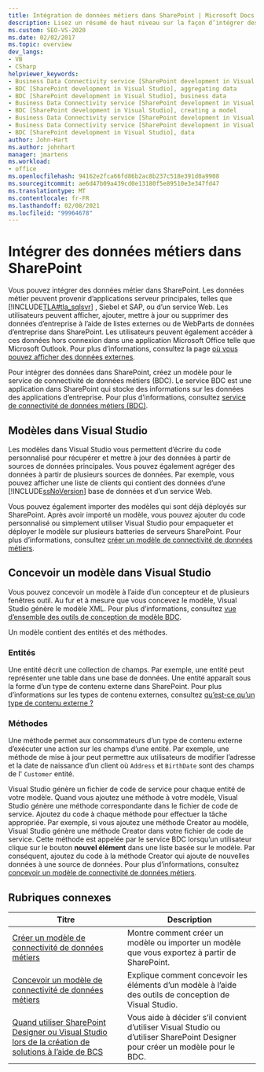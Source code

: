 ```yaml
---
title: Intégration de données métiers dans SharePoint | Microsoft Docs
description: Lisez un résumé de haut niveau sur la façon d’intégrer des données métier dans SharePoint en créant un modèle pour le service de connectivité de données métiers (BDC).
ms.custom: SEO-VS-2020
ms.date: 02/02/2017
ms.topic: overview
dev_langs:
- VB
- CSharp
helpviewer_keywords:
- Business Data Connectivity service [SharePoint development in Visual Studio], business data
- BDC [SharePoint development in Visual Studio], aggregating data
- BDC [SharePoint development in Visual Studio], business data
- Business Data Connectivity service [SharePoint development in Visual Studio], aggregating data
- BDC [SharePoint development in Visual Studio], creating a model
- Business Data Connectivity service [SharePoint development in Visual Studio], creating a model
- Business Data Connectivity service [SharePoint development in Visual Studio], data
- BDC [SharePoint development in Visual Studio], data
author: John-Hart
ms.author: johnhart
manager: jmartens
ms.workload:
- office
ms.openlocfilehash: 94162e2fca66fd86b2ac8b237c518e391d0a9908
ms.sourcegitcommit: ae6d47b09a439cd0e13180f5e89510e3e347fd47
ms.translationtype: MT
ms.contentlocale: fr-FR
ms.lasthandoff: 02/08/2021
ms.locfileid: "99964678"
---
```

# <a name="integrate-business-data-into-sharepoint"></a>Intégrer des données métiers dans SharePoint
  Vous pouvez intégrer des données métier dans SharePoint. Les données métier peuvent provenir d’applications serveur principales, telles que [!INCLUDE[TLA#tla_sqlsvr](../sharepoint/includes/tlasharptla-sqlsvr-md.md)] , Siebel et SAP, ou d’un service Web. Les utilisateurs peuvent afficher, ajouter, mettre à jour ou supprimer des données d’entreprise à l’aide de listes externes ou de WebParts de données d’entreprise dans SharePoint.  Les utilisateurs peuvent également accéder à ces données hors connexion dans une application Microsoft Office telle que Microsoft Outlook. Pour plus d’informations, consultez la page [où vous pouvez afficher des données externes](/previous-versions/office/developer/sharepoint-2010/ee558737(v=office.14)).

 Pour intégrer des données dans SharePoint, créez un modèle pour le service de connectivité de données métiers (BDC). Le service BDC est une application dans SharePoint qui stocke des informations sur les données des applications d’entreprise. Pour plus d’informations, consultez [service de connectivité de données métiers (BDC)](/previous-versions/office/developer/sharepoint-2010/ee556407(v=office.14)).

## <a name="models-in-visual-studio"></a>Modèles dans Visual Studio
 Les modèles dans Visual Studio vous permettent d’écrire du code personnalisé pour récupérer et mettre à jour des données à partir de sources de données principales. Vous pouvez également agréger des données à partir de plusieurs sources de données. Par exemple, vous pouvez afficher une liste de clients qui contient des données d’une [!INCLUDE[ssNoVersion](../sharepoint/includes/ssnoversion-md.md)] base de données et d’un service Web.

 Vous pouvez également importer des modèles qui sont déjà déployés sur SharePoint. Après avoir importé un modèle, vous pouvez ajouter du code personnalisé ou simplement utiliser Visual Studio pour empaqueter et déployer le modèle sur plusieurs batteries de serveurs SharePoint. Pour plus d’informations, consultez [créer un modèle de connectivité de données métiers](../sharepoint/creating-a-business-data-connectivity-model.md).

## <a name="design-a-model-in-visual-studio"></a>Concevoir un modèle dans Visual Studio
 Vous pouvez concevoir un modèle à l’aide d’un concepteur et de plusieurs fenêtres outil. Au fur et à mesure que vous concevez le modèle, Visual Studio génère le modèle XML. Pour plus d’informations, consultez [vue d’ensemble des outils de conception de modèle BDC](../sharepoint/bdc-model-design-tools-overview.md).

 Un modèle contient des entités et des méthodes.

### <a name="entities"></a>Entités
 Une entité décrit une collection de champs. Par exemple, une entité peut représenter une table dans une base de données. Une entité apparaît sous la forme d’un type de contenu externe dans SharePoint. Pour plus d’informations sur les types de contenu externes, consultez [qu’est-ce qu’un type de contenu externe ?](/previous-versions/office/developer/sharepoint-2010/ee556391(v=office.14))

### <a name="methods"></a>Méthodes
 Une méthode permet aux consommateurs d’un type de contenu externe d’exécuter une action sur les champs d’une entité. Par exemple, une méthode de mise à jour peut permettre aux utilisateurs de modifier l’adresse et la date de naissance d’un client où `Address` et `BirthDate` sont des champs de l' `Customer` entité.

 Visual Studio génère un fichier de code de service pour chaque entité de votre modèle. Quand vous ajoutez une méthode à votre modèle, Visual Studio génère une méthode correspondante dans le fichier de code de service. Ajoutez du code à chaque méthode pour effectuer la tâche appropriée. Par exemple, si vous ajoutez une méthode Creator au modèle, Visual Studio génère une méthode Creator dans votre fichier de code de service. Cette méthode est appelée par le service BDC lorsqu’un utilisateur clique sur le bouton **nouvel élément** dans une liste basée sur le modèle. Par conséquent, ajoutez du code à la méthode Creator qui ajoute de nouvelles données à une source de données. Pour plus d’informations, consultez [concevoir un modèle de connectivité de données métiers](../sharepoint/designing-a-business-data-connectivity-model.md).

## <a name="related-topics"></a>Rubriques connexes

|Titre|Description|
|-----------|-----------------|
|[Créer un modèle de connectivité de données métiers](../sharepoint/creating-a-business-data-connectivity-model.md)|Montre comment créer un modèle ou importer un modèle que vous exportez à partir de SharePoint.|
|[Concevoir un modèle de connectivité de données métiers](../sharepoint/designing-a-business-data-connectivity-model.md)|Explique comment concevoir les éléments d’un modèle à l’aide des outils de conception de Visual Studio.|
|[Quand utiliser SharePoint Designer ou Visual Studio lors de la création de solutions à l’aide de BCS](/previous-versions/office/developer/sharepoint-2010/ee558875(v=office.14))|Vous aide à décider s’il convient d’utiliser Visual Studio ou d’utiliser SharePoint Designer pour créer un modèle pour le BDC.|
